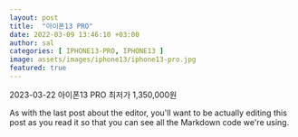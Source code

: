 ```yaml
---
layout: post
title:  "아이폰13 PRO"
date: 2022-03-09 13:46:10 +03:00
author: sal
categories: [ IPHONE13-PRO, IPHONE13 ]
image: assets/images/iphone13/iphone13-pro.jpg
featured: true
---
```

2023-03-22 아이폰13 PRO 최저가 1,350,000원

As with the last post about the editor, you'll want to be actually editing this post as you read it so that you can see all the Markdown code we're using.